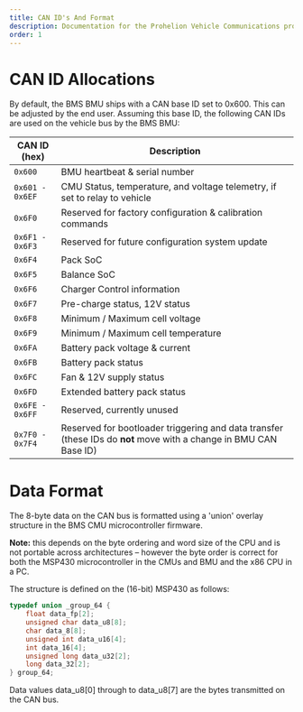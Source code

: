 ```yaml
---
title: CAN ID's And Format
description: Documentation for the Prohelion Vehicle Communications protocol
order: 1
---
```


# CAN ID Allocations

By default, the BMS BMU ships with a CAN base ID set to 0x600.  This can be adjusted by the end user.  Assuming this base ID, the following CAN IDs are used on the vehicle bus by the BMS BMU:

| CAN ID (hex)    | Description                                                                |           
| --------------- | -------------------------------------------------------------------------- |
| `0x600`         | BMU heartbeat & serial number                                              | 
| `0x601 - 0x6EF` | CMU Status, temperature, and voltage telemetry, if set to relay to vehicle |
| `0x6F0`         | Reserved for factory configuration & calibration commands                  |            
| `0x6F1 - 0x6F3` | Reserved for future configuration system update                            |       
| `0x6F4`         | Pack SoC                                                                   |
| `0x6F5`         | Balance SoC                                                                |
| `0x6F6`         | Charger Control information                                                |
| `0x6F7`         | Pre-charge status, 12V status                                              |           
| `0x6F8`         | Minimum / Maximum cell voltage                                             |       
| `0x6F9`         | Minimum / Maximum cell temperature                                         |   
| `0x6FA`         | Battery pack voltage & current                                             |
| `0x6FB`         | Battery pack status                                                        |
| `0x6FC`         | Fan & 12V supply status                                                    |       
| `0x6FD`         | Extended battery pack status                                               |       
| `0x6FE - 0x6FF` | Reserved, currently unused                                                 |
| `0x7F0 - 0x7F4` | Reserved for bootloader triggering and data transfer (these IDs do __not__ move with a change in BMU CAN Base ID) | 

# Data Format

The 8-byte data on the CAN bus is formatted using a 'union' overlay structure in the BMS CMU microcontroller firmware.  

__Note:__ this depends on the byte ordering and word size of the CPU and is not portable across architectures – however the byte order is correct for both the MSP430 microcontroller in the CMUs and BMU and the x86 CPU in a PC.

The structure is defined on the (16-bit) MSP430 as follows:

~~~ c++
typedef union _group_64 {
	float data_fp[2];
	unsigned char data_u8[8];
	char data_8[8];
	unsigned int data_u16[4];
	int data_16[4];
	unsigned long data_u32[2];
	long data_32[2];
} group_64;
~~~

Data values data_u8[0] through to data_u8[7] are the bytes transmitted on the CAN bus.

